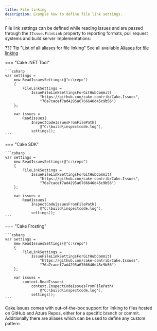```yaml
---
title: File linking
description: Example how to define file link settings.
---
```


File link settings can be defined while reading issues and are passed through the `IIssue.FileLink` property to
reporting formats, pull request systems and build server implementations:

??? Tip "List of all aliases for file linking"
    See all available [Aliases for file linking](https://cakebuild.net/extensions/cake-issues/#File-Linking)

=== "Cake .NET Tool"

    ```csharp
    var settings =
        new ReadIssuesSettings(@"c:\repo")
        {
            FileLinkSettings =
                IssueFileLinkSettingsForGitHubCommit(
                    "https://github.com/cake-contrib/Cake.Issues",
                    "76a7cacef7ad4295a6766646d45c9b56")
        };    

        var issues =
            ReadIssues(
                InspectCodeIssuesFromFilePath(
                    @"C:\build\inspectcode.log"),
                settings));
    ```

=== "Cake SDK"

    ```csharp
    var settings =
        new ReadIssuesSettings(@"c:\repo")
        {
            FileLinkSettings =
                IssueFileLinkSettingsForGitHubCommit(
                    "https://github.com/cake-contrib/Cake.Issues",
                    "76a7cacef7ad4295a6766646d45c9b56")
        };    

        var issues =
            ReadIssues(
                InspectCodeIssuesFromFilePath(
                    @"C:\build\inspectcode.log"),
                settings));
    ```

=== "Cake Frosting"

    ```csharp
    var settings =
        new ReadIssuesSettings(@"c:\repo")
        {
            FileLinkSettings =
                IssueFileLinkSettingsForGitHubCommit(
                    "https://github.com/cake-contrib/Cake.Issues",
                    "76a7cacef7ad4295a6766646d45c9b56")
        };    

        var issues =
            context.ReadIssues(
                context.InspectCodeIssuesFromFilePath(
                    @"C:\build\inspectcode.log"),
                settings));
    ```

Cake.Issues comes with out-of-the-box support for linking to files hosted on GitHub and Azure Repos,
either for a specific branch or commit. Additionally there are aliases which can be used to define any custom pattern.
